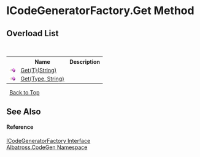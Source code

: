 # ICodeGeneratorFactory.Get Method 
 


## Overload List
&nbsp;<table><tr><th></th><th>Name</th><th>Description</th></tr><tr><td>![Public method](media/pubmethod.gif "Public method")</td><td><a href="9A55CE6A">Get(T)(String)</a></td><td /></tr><tr><td>![Public method](media/pubmethod.gif "Public method")</td><td><a href="F9200888">Get(Type, String)</a></td><td /></tr></table>&nbsp;
<a href="#icodegeneratorfactory.get-method">Back to Top</a>

## See Also


#### Reference
<a href="1FFDA092">ICodeGeneratorFactory Interface</a><br /><a href="DCDDD28E">Albatross.CodeGen Namespace</a><br />